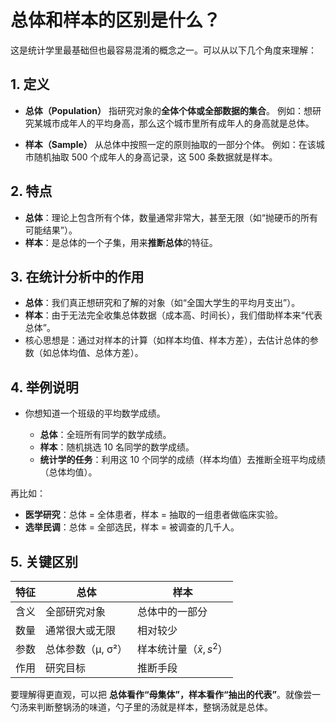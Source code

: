 # 总体和样本的区别是什么？
这是统计学里最基础但也最容易混淆的概念之一。可以从以下几个角度来理解：


## 1. 定义

* **总体（Population）**
  指研究对象的**全体个体或全部数据的集合**。
  例如：想研究某城市成年人的平均身高，那么这个城市里所有成年人的身高就是总体。

* **样本（Sample）**
  从总体中按照一定的原则抽取的一部分个体。
  例如：在该城市随机抽取 500 个成年人的身高记录，这 500 条数据就是样本。



## 2. 特点

* **总体**：理论上包含所有个体，数量通常非常大，甚至无限（如“抛硬币的所有可能结果”）。
* **样本**：是总体的一个子集，用来**推断总体**的特征。



## 3. 在统计分析中的作用

* **总体**：我们真正想研究和了解的对象（如“全国大学生的平均月支出”）。
* **样本**：由于无法完全收集总体数据（成本高、时间长），我们借助样本来“代表总体”。
* 核心思想是：通过对样本的计算（如样本均值、样本方差），去估计总体的参数（如总体均值、总体方差）。



## 4. 举例说明

* 你想知道一个班级的平均数学成绩。

  * **总体**：全班所有同学的数学成绩。
  * **样本**：随机挑选 10 名同学的数学成绩。
  * **统计学的任务**：利用这 10 个同学的成绩（样本均值）去推断全班平均成绩（总体均值）。

再比如：

* **医学研究**：总体 = 全体患者，样本 = 抽取的一组患者做临床实验。
* **选举民调**：总体 = 全部选民，样本 = 被调查的几千人。



## 5. 关键区别

| 特征 | 总体          | 样本                    |
| -- | ----------- | --------------------- |
| 含义 | 全部研究对象      | 总体中的一部分               |
| 数量 | 通常很大或无限     | 相对较少                  |
| 参数 | 总体参数（μ, σ²） | 样本统计量（$\bar{x}, s^2$） |
| 作用 | 研究目标        | 推断手段                  |



要理解得更直观，可以把 **总体看作“母集体”，样本看作“抽出的代表”**。就像尝一勺汤来判断整锅汤的味道，勺子里的汤就是样本，整锅汤就是总体。

